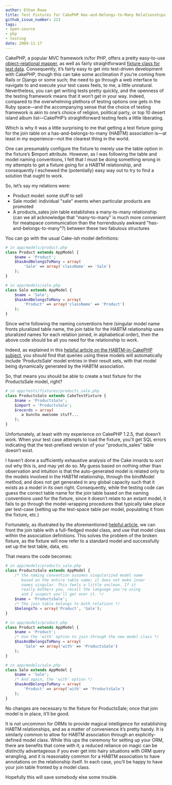 ```yaml
---
author: Ethan Rowe
title: Test Fixtures for CakePHP Has-and-Belongs-to-Many Relationships
github_issue_number: 223
tags:
- open-source
- php
- testing
date: 2009-11-17
---
```


CakePHP, a popular MVC framework in/for PHP, offers a pretty easy-to-use [object-relational mapper](https://web.archive.org/web/20091102150310/http://book.cakephp.org/view/66/Models), as well as fairly straightforward [fixture class for test data](https://web.archive.org/web/20091130095702/http://book.cakephp.org/view/358/Preparing-test-data). Consequently, it’s fairly easy to get into test-driven development with CakePHP, though this can take some acclimation if you’re coming from Rails or Django or some such; the need to go through a web interface to navigate to and execute your test cases feels, to me, a little unnatural. Nevertheless, you can get writing tests pretty quickly, and the openness of the testing framework means that it won’t get in your way. Indeed, compared to the overwhelming plethora of testing options one gets in the Ruby space—​and the accompanying sense that the choice of testing framework is akin to one’s choice of religion, political party, or top 10 desert island album list—​CakePHP’s straightforward testing feels a little liberating.

Which is why it was a little surprising to me that getting a test fixture going for the join table on a has-and-belongs-to-many (HABTM) association is—​at least in my experience—​not the clearest thing in the world.

One can presumably configure the fixture to merely use the table option in the fixture’s $import attribute. However, as I was following the table and model naming conventions, I felt that I must be doing something wrong in my attempts to get a fixture going for a HABTM relationship, and consequently I eschewed the (potentially) easy way out to try to find a solution that ought to work.

So, let’s say my relations were:

- Product model: some stuff to sell
- Sale model: individual "sale" events when particular products are promoted
- A products_sales join table establishes a many-to-many relationship (can we all acknowledge that "many-to-many" is much more convenient for meatspace communication than the horrendously awkward "has-and-belongs-to-many"?) between these two fabulous structures

You can go with the usual Cake-ish model definitions:


```php
# in app/models/product.php
class Product extends AppModel {
    $name = 'Product';
    $hasAndBelongsToMany = array(
        'Sale' => array('className' => 'Sale')
    );
}

# in app/models/sale.php
class Sale extends AppModel {
    $name = 'Sale';
    $hasAndBelongsToMany = array(
        'Product' => array('className' => 'Product')
    );
}
```

Since we’re following the naming conventions here (singular model name fronts pluralized table name, the join table for the HABTM relationship uses pluralized names for each relation joined, in alphabetical order), then the above code should be all you need for the relationship to work.

Indeed, as explained in this [helpful article on the HABTM-in-CakePHP subject](https://web.archive.org/web/20091120152216/http://cricava.com/blogs/index.php?blog=6&title=modelizing_habtm_join_tables_in_cakephp_&more=1&c=1&tb=1&pb=1), you should find that queries using these models will automatically include ‘ProductsSale’ model entries in their result sets, with that model being dynamically generated by the HABTM association.

So, that means you should be able to create a test fixture for the ProductsSale model, right?

```php
# in app/tests/fixtures/products_sale.php
class ProductsSale extends CakeTestFixture {
    $name = 'ProductsSale';
    $import = 'ProductsSale';
    $records = array(
       a buncha awesome stuff...
    );
}
```

Unfortunately, at least with my experience on CakePHP 1.2.5, that doesn’t work. When your test case attempts to load the fixture, you’ll get SQL errors indicating that the test-prefixed version of your "products_sales" table doesn’t exist.

I haven’t done a sufficiently exhaustive analysis of the Cake innards to sort out why this is, and may yet do so. My guess based on nothing other than observation and intuition is that the auto-generated model is related only to the models involved in the HABTM relationship, through the bindModel method, and does not get generated in any global capacity such that it exists as a model in its own right. Consequently, while the testing code can guess the correct table name for the join table based on the naming conventions used for the fixture, since it doesn’t relate to an extant model, it fails to go through the model-wrapping procedures that typically take place per test-case (setting up the test-space table per model, populating it from the fixture, etc.)

Fortunately, as illustrated by the aforementioned [helpful article](https://web.archive.org/web/20091120152216/http://cricava.com/blogs/index.php?blog=6&title=modelizing_habtm_join_tables_in_cakephp_&more=1&c=1&tb=1&pb=1), we can front the join table with a full-fledged model class, and use that model class within the association definitions. This solves the problem of the broken fixture, as the fixture will now refer to a standard model and successfully set up the test table, data, etc.

That means the code becomes:


```php
# in app/models/products_sale.php
class ProductsSale extends AppModel {
    /* the naming convention assumes singularized model name
       based on the entire table name; it does not make inner
       names singular. This feels a little unclean. If it
       really bothers you, recall the language you're using
       and I suspect you'll get over it. */
    $name = 'ProductsSale';
    /* The join table belongs to both relations */
    $belongsTo = array('Product', 'Sale');
}

# in app/models/product.php
class Product extends AppModel {
    $name = 'Product';
    /* Use the 'with' option to join through the new model class */
    $hasAndBelongsToMany = array(
        'Sale' => array('with' => 'ProductsSale')
    );
}

# in app/models/sale.php
class Sale extends AppModel {
    $name = 'Sale';
    /* And again, the 'with' option */
    $hasAndBelongsToMany = array(
        'Product' => array('with' => 'ProductsSale')
    );
}
```

No changes are necessary to the fixture for ProductsSale; once that join model is in place, it’ll be good.

It is not uncommon for ORMs to provide magical intelligence for establishing HABTM relationships, and as a matter of convenience it’s pretty handy. It is similarly common to allow for HABTM association through an explicitly-defined model class. While this ups the ceremony for setting up your ORM, there are benefits that come with it; a reduced reliance on magic can be distinctly advantageous if you ever get into hairy situations with ORM query wrangling, and it is reasonably common for a HABTM association to have annotations on the relationship itself. In each case, you’ll be happy to have your join table fronted by a model class.

Hopefully this will save somebody else some trouble.
